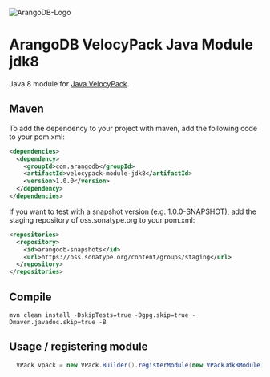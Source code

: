
![ArangoDB-Logo](https://docs.arangodb.com/assets/arangodb_logo_2016_inverted.png)

# ArangoDB VelocyPack Java Module jdk8

Java 8 module for [Java VelocyPack](https://github.com/arangodb/java-velocypack).

## Maven

To add the dependency to your project with maven, add the following code to your pom.xml:

```XML
<dependencies>
  <dependency>
    <groupId>com.arangodb</groupId>
    <artifactId>velocypack-module-jdk8</artifactId>
    <version>1.0.0</version>
  </dependency>
</dependencies>
```

If you want to test with a snapshot version (e.g. 1.0.0-SNAPSHOT), add the staging repository of oss.sonatype.org to your pom.xml:

```XML
<repositories>
  <repository>
    <id>arangodb-snapshots</id>
    <url>https://oss.sonatype.org/content/groups/staging</url>
  </repository>
</repositories>
```

## Compile

```
mvn clean install -DskipTests=true -Dgpg.skip=true -Dmaven.javadoc.skip=true -B
```

## Usage / registering module

``` Java
  VPack vpack = new VPack.Builder().registerModule(new VPackJdk8Module()).build();
``` 